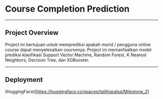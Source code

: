 
# Course Completion Prediction


---

## Project Overview

Project ini bertujuan untuk memprediksi apakah murid / pengguna online course dapat menyelesaikan coursenya. Project ini memanfaatkan model prediksi klasifikasi Support Vector Machine, Random Forest, K Nearest Neighbors, Decision Tree, dan XGBooster.

---

## Deployment
(HuggingFace)[https://huggingface.co/spaces/talithasalsa/Milestone_2]
